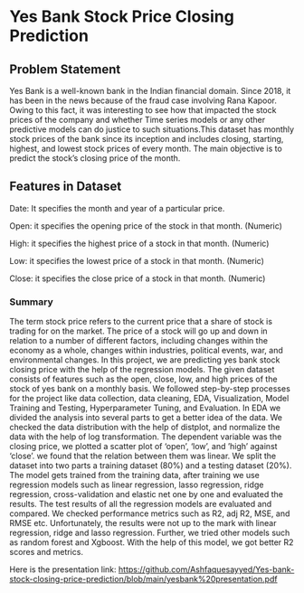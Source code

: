 # Yes Bank Stock Price Closing Prediction

## Problem Statement

Yes Bank is a well-known bank in the Indian financial domain. Since 2018, it has been in the news because of the fraud case involving Rana Kapoor. Owing to this fact, it was interesting to see how that impacted the stock prices of the company and whether Time series models or any other predictive models can do justice to such situations.This dataset has monthly stock prices of the bank since its inception and includes closing, starting, highest, and lowest stock prices of every month. The main objective is to predict the stock’s closing price of the month.

## Features in Dataset

Date: It specifies the month and year of a particular price.

Open: it specifies the opening price of the stock in that month. (Numeric)

High: it specifies the highest price of a stock in that month. (Numeric)

Low: it specifies the lowest price of a stock in that month. (Numeric)

Close: it specifies the close price of a stock in that month. (Numeric)

### Summary

The term stock price refers to the current price that a share of stock is trading for on the market. The price of a stock will go up and down in relation to a number of different factors, including changes within the economy as a whole, changes within industries, political events, war, and environmental changes. In this project, we are predicting yes bank stock closing price with the help of the regression models.  The given dataset consists of features such as the open, close, low, and high prices of the stock of yes bank on a monthly basis.
We followed step-by-step processes for the project like data collection, data cleaning, EDA, Visualization, Model Training and Testing, Hyperparameter Tuning, and Evaluation. In EDA we divided the analysis into several parts to get a better idea of the data. We checked the data distribution with the help of distplot, and normalize the data with the help of log transformation. The dependent variable was the closing price, we plotted a scatter plot of ‘open’, ‘low’, and ’high’  against ‘close’. we found that the relation between them was linear. 
We split the dataset into two parts a training dataset (80%) and a testing dataset (20%). The model gets trained from the training data, after training we use regression models such as linear regression, lasso regression, ridge regression, cross-validation and elastic net one by one and evaluated the results.
The test results of all the regression models are evaluated and compared. We checked performance metrics such as R2, adj R2, MSE, and RMSE etc. Unfortunately, the results were not up to the mark with linear regression, ridge and lasso regression.
Further, we tried other models such as random forest and Xgboost. With the help of this model, we got better R2 scores and metrics.


Here is the presentation link:
https://github.com/Ashfaquesayyed/Yes-bank-stock-closing-price-prediction/blob/main/yesbank%20presentation.pdf


